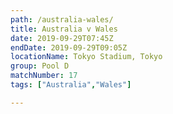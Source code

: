 ```yaml
---
path: /australia-wales/
title: Australia v Wales
date: 2019-09-29T07:45Z
endDate: 2019-09-29T09:05Z
locationName: Tokyo Stadium, Tokyo
group: Pool D
matchNumber: 17
tags: ["Australia","Wales"]

---
```


